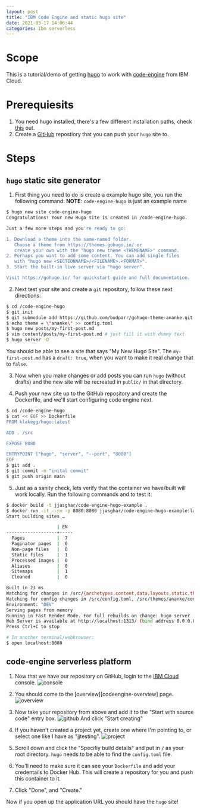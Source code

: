```yaml
---
layout: post
title: "IBM Code Engine and static hugo site"
date: 2021-03-17 14:06:44
categories: ibm serverless
---
```

# Scope

This is a tutorial/demo of getting [hugo][mainhugo] to work with [code-engine][codeengine]
from IBM Cloud.

# Prerequiesits

1. You need hugo installed, there's a few different installation paths, check [this][hugo] out.
1. Create a [GitHub][githubnew] repostiory that you can push your `hugo` site to.

# Steps

## `hugo` static site generator

1. First thing you need to do is create a example hugo site, you run the following command:
**NOTE**: `code-engine-hugo` is just an example name

```bash
$ hugo new site code-engine-hugo
Congratulations! Your new Hugo site is created in /code-engine-hugo.

Just a few more steps and you're ready to go:

1. Download a theme into the same-named folder.
   Choose a theme from https://themes.gohugo.io/ or
   create your own with the "hugo new theme <THEMENAME>" command.
2. Perhaps you want to add some content. You can add single files
   with "hugo new <SECTIONNAME>/<FILENAME>.<FORMAT>".
3. Start the built-in live server via "hugo server".

Visit https://gohugo.io/ for quickstart guide and full documentation.
```

2. Next test your site and create a `git` repository, follow these next directions:

```bash
$ cd /code-engine-hugo
$ git init
$ git submodule add https://github.com/budparr/gohugo-theme-ananke.git themes/ananke
$ echo theme = \"ananke\" >> config.toml
$ hugo new posts/my-first-post.md
$ vim content/posts/my-first-post.md # just fill it with dummy text
$ hugo server -D
```

You should be able to see a site that says "My New Hugo Site". The `my-first-post.md`
has a `draft: true`, when you want to make it real change that to `false`.

3. Now when you make changes or add posts you can run `hugo` (without drafts) and the new site
will be recreated in `public/` in that directory.

4. Push your new site up to the GitHub repository and create the Dockerfile, and we'll start configuring
code engine next.

```bash
$ cd /code-engine-hugo
$ cat << EOF >> Dockerfile                                                                                                   [45/104]
FROM klakegg/hugo:latest

ADD . /src

EXPOSE 8080

ENTRYPOINT ["hugo", "server", "--port", "8080"]
EOF
$ git add .
$ git commit -m "inital commit"
$ git push origin main
```

5. Just as a sanity check, lets verify that the container we have/built will work locally. Run
the following commands and to test it:

```bash
$ docker build -t jjasghar/code-engine-hugo-example .
$ docker run -it --rm -p 8080:8080 jjasghar/code-engine-hugo-example:latest server
Start building sites …

                   | EN
-------------------+-----
  Pages            |  7
  Paginator pages  |  0
  Non-page files   |  0
  Static files     |  1
  Processed images |  0
  Aliases          |  0
  Sitemaps         |  1
  Cleaned          |  0

Built in 23 ms
Watching for changes in /src/{archetypes,content,data,layouts,static,themes}
Watching for config changes in /src/config.toml, /src/themes/ananke/config.yaml
Environment: "DEV"
Serving pages from memory
Running in Fast Render Mode. For full rebuilds on change: hugo server --disableFastRender
Web Server is available at http://localhost:1313/ (bind address 0.0.0.0)
Press Ctrl+C to stop

# In another terminal/webbrowser:
$ open localhost:8080
```

## code-engine serverless platform

1. Now that we have our repository on GitHub, login to the [IBM Cloud][ibmcloud]
console.
![console](../../../../../pics/codeengineconsole.png)

2. You should come to the [overview][codeengine-overview] page.
![overview](../../../../../pics/codeengineoverview.png)

3. Now take your repository from above and add it to the "Start with source code"
entry box.
![github](../../../../../pics/codeengineoverview-github.png)
And click "Start creating"

4. If you haven't created a project yet, create one where I'm pointing to, or select
one like I have as "jjtesting".
![project](../../../../../pics/codeengineoverview-project.png)

5. Scroll down and click the "Specifiy build details" and put in `/` as your
root directory. `hugo` needs to be able to find the `config.toml` file.

6. You'll need to make sure it can see your `Dockerfile` and add your credentails
to Docker Hub. This will create a repository for you and push this container to it.

7. Click "Done", and "Create."

Now if you open up the application URL you should have the `hugo` site!

[codeengine]: https://www.ibm.com/cloud/code-engine
[codeengines-overview]: https://cloud.ibm.com/codeengine/overview
[hugo]: https://gohugo.io/getting-started/installing/
[ibmcloud]: https://cloud.ibm.com
[mainhugo]: https://gohugo.io/
[githubnew]: https://github.com/new
